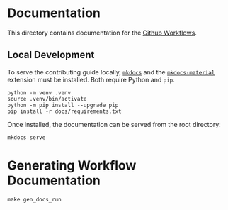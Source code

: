 # Documentation

This directory contains documentation for the [Github Workflows](https://github.com/dnd-it/github-workflows).

## Local Development

To serve the contributing guide locally, [`mkdocs`](https://www.mkdocs.org/user-guide/installation/) and the [`mkdocs-material`](https://github.com/squidfunk/mkdocs-material#quick-start) extension must be installed. Both require Python and `pip`.

```console
python -m venv .venv
source .venv/bin/activate
python -m pip install --upgrade pip
pip install -r docs/requirements.txt
```

Once installed, the documentation can be served from the root directory:

```console
mkdocs serve
```

# Generating Workflow Documentation

```
make gen_docs_run
```
